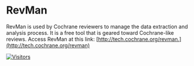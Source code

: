 # RevMan

RevMan is used by Cochrane reviewers to manage the data extraction and analysis process. It is a free tool that is geared toward Cochrane-like reviews. Access RevMan at this link: [http://tech.cochrane.org/revman.](http://tech.cochrane.org/revman)

[![Visitors](https://api.visitorbadge.io/api/visitors?path=https%3A%2F%2Fgithub.com%2Fdrshahizan\&labelColor=%23697689\&countColor=%23555555\&style=plastic)](https://visitorbadge.io/status?path=https%3A%2F%2Fgithub.com%2Fdrshahizan)
